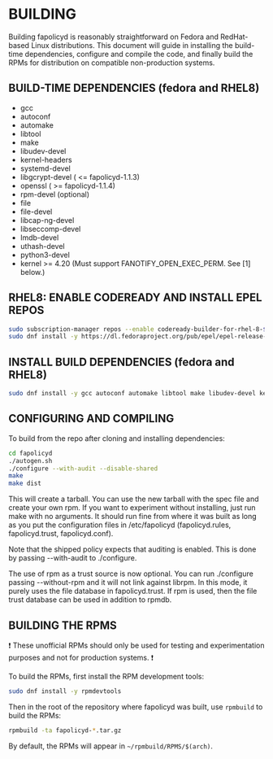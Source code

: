 BUILDING
========

Building fapolicyd is reasonably straightforward on Fedora and RedHat-based Linux distributions.
This document will guide in installing the build-time dependencies, configure and compile the code,
and finally build the RPMs for distribution on compatible non-production systems.

BUILD-TIME DEPENDENCIES (fedora and RHEL8)
------------------------------------------

* gcc
* autoconf
* automake
* libtool
* make
* libudev-devel
* kernel-headers
* systemd-devel
* libgcrypt-devel ( <= fapolicyd-1.1.3)
* openssl         ( >= fapolicyd-1.1.4)
* rpm-devel (optional)
* file
* file-devel
* libcap-ng-devel
* libseccomp-devel
* lmdb-devel
* uthash-devel
* python3-devel
* kernel >= 4.20 (Must support FANOTIFY_OPEN_EXEC_PERM. See [1] below.)

RHEL8: ENABLE CODEREADY AND INSTALL EPEL REPOS
----------------------------------------------

```bash
sudo subscription-manager repos --enable codeready-builder-for-rhel-8-$(arch)-rpms
sudo dnf install -y https://dl.fedoraproject.org/pub/epel/epel-release-latest-8.noarch.rpm
```

INSTALL BUILD DEPENDENCIES (fedora and RHEL8)
---------------------------------------------

```bash
sudo dnf install -y gcc autoconf automake libtool make libudev-devel kernel-headers systemd-devel libgcrypt-devel rpm-devel file file-devel libcap-ng-devel libseccomp-devel lmdb-devel uthash-devel python3-devel
```

CONFIGURING AND COMPILING
-------------------------

To build from the repo after cloning and installing dependencies:

```bash
cd fapolicyd
./autogen.sh
./configure --with-audit --disable-shared
make
make dist
```

This will create a tarball. You can use the new tarball with the spec file
and create your own rpm. If you want to experiment without installing, just
run make with no arguments. It should run fine from where it was built as
long as you put the configuration files in /etc/fapolicyd (fapolicyd.rules,
fapolicyd.trust, fapolicyd.conf).

Note that the shipped policy expects that auditing is enabled. This is done
by passing --with-audit to ./configure.

The use of rpm as a trust source is now optional. You can run ./configure
passing --without-rpm and it will not link against librpm. In this mode, it
purely uses the file database in fapolicyd.trust. If rpm is used, then the
file trust database can be used in addition to rpmdb.

BUILDING THE RPMS
-----------------

:exclamation: These unofficial RPMs should only be used for testing and
experimentation purposes and not for production systems. :exclamation:

To build the RPMs, first install the RPM development tools:

```bash
sudo dnf install -y rpmdevtools
```

Then in the root of the repository where fapolicyd was built, use `rpmbuild`
to build the RPMs:

```bash
rpmbuild -ta fapolicyd-*.tar.gz
```

By default, the RPMs will appear in `~/rpmbuild/RPMS/$(arch)`.
